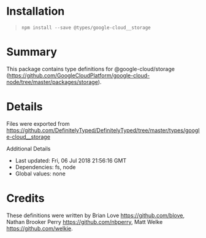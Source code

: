 # Installation
> `npm install --save @types/google-cloud__storage`

# Summary
This package contains type definitions for @google-cloud/storage (https://github.com/GoogleCloudPlatform/google-cloud-node/tree/master/packages/storage).

# Details
Files were exported from https://github.com/DefinitelyTyped/DefinitelyTyped/tree/master/types/google-cloud__storage

Additional Details
 * Last updated: Fri, 06 Jul 2018 21:56:16 GMT
 * Dependencies: fs, node
 * Global values: none

# Credits
These definitions were written by Brian Love <https://github.com/blove>, Nathan Brooker Perry <https://github.com/nbperry>, Matt Welke <https://github.com/welkie>.
